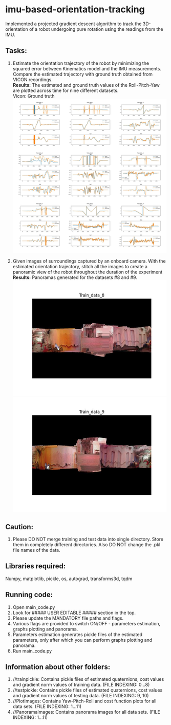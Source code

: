 # imu-based-orientation-tracking
Implemented a projected gradient descent algorithm to track the 3D-orientation of a robot undergoing pure rotation using the readings from the IMU.

## Tasks:
1. Estimate the orientation trajectory of the robot by minimizing the squared error between Kinematics model and the IMU measurements. Compare the estimated trajectory with ground truth obtained from VICON recordings. <br>
**Results:** The estimated and ground truth values of the Roll-Pitch-Yaw are plotted across time for nine different datasets.
<br> Vicon: Ground truth
![Roll-Pitch-Yaw plots](/plots_images/RollPitchYaw_plots.png)

2. Given images of surroundings captured by an onboard camera. With the estimated orientation trajectory, stitch all the images to create a panoramic view of the robot throughout the duration of the experiment  <br>
**Results:** Panoramas generated for the datasets #8 and #9.
![Panaroma of dataset #8](/plots_images/Train_data_8_pan.jpg) <br>
![Panaroma of dataset #9](/plots_images/Train_data_9_pan.jpg)

## Caution:
1. Please DO NOT merge training and test data into single directory. Store them in completely different directories. 
Also DO NOT change the .pkl file names of the data.

## Libraries required:
Numpy, matplotlib, pickle, os, autograd, transforms3d, tqdm

## Running code:
1. Open main_code.py
2. Look for ##### USER EDITABLE ##### section in the top.
3. Please update the MANDATORY file paths and flags.
4. Various flags are provided to switch ON/OFF - parameters estimation, graphs plotting and panorama.
5. Parameters estimation generates pickle files of the estimated parameters, only after which you can perform graphs plotting and panorama.
4. Run main_code.py

## Information about other folders:
1. //trainpickle: Contains pickle files of estimated quaternions, cost values and gradient norm values of training data. (FILE INDEXING: 0...8)
2. //testpickle: Contains pickle files of estimated quaternions, cost values and gradient norm values of testing data. (FILE INDEXING: 9, 10)
3. //PlotImages: Contains Yaw-Pitch-Roll and cost function plots for all data sets. (FILE INDEXING: 1...11)
4. //PanoramaImages: Contains panorama images for all data sets. (FILE INDEXING: 1...11)
